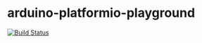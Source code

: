 # arduino-platformio-playground


[![Build Status](https://travis-ci.org/nolte/arduino-platformio-playground.svg?branch=master)](https://travis-ci.org/nolte/arduino-platformio-playground)
